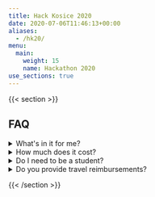 ```yaml
---
title: Hack Kosice 2020
date: 2020-07-06T11:46:13+00:00
aliases:
  - /hk20/
menu:
  main:
    weight: 15
    name: Hackathon 2020
use_sections: true
---
```


{{< section >}}

## FAQ

<details class="bg-light">
<summary>What's in it for me?</summary>

As a participant, you get the following:
- A weekend of innovation and fun with **250 smartest peers**
- Interaction with top tech companies in the region
- Workshops and talks by experienced professionals (more info on that later)
- Free food, drinks & swag
- Prizes

If you wish to take another role (e.g. sponsor, mentor, speaker), please [contact us](/contact)!

</details>

<details class="bg-light">
<summary>How much does it cost?</summary>

Nothing. Attending Hack Kosice is 100% free, and we’d like to thank our awesome sponsors who make it possible!

In addition to that, you will enjoy a lot of free food and swag during the event.

</details>

<details class="bg-light">
<summary>Do I need to be a student?</summary>

Only students who are currently enrolled at a high school, college, university or graduated in past 12 months are eligible to attend.

However, are you interested in this event or totally excited about it? You can also be a volunteer, [mentor](https://mlh.io/mentors), sponsor or judge — just [contact us](/contact)!

</details>

<details class="bg-light">
<summary>Do you provide travel reimbursements?</summary>

Yes! We provide travel reimbursements if you are coming from abroad. Up to 20€ if you are coming from Czechia/Poland/Hungary/Austria/Ukraine and up to 50€ otherwise (excluding Slovakia).

To get reimbursed, you need to submit travel receipts, attend the hackathon and demo a project.

</details>

{{< /section >}}
